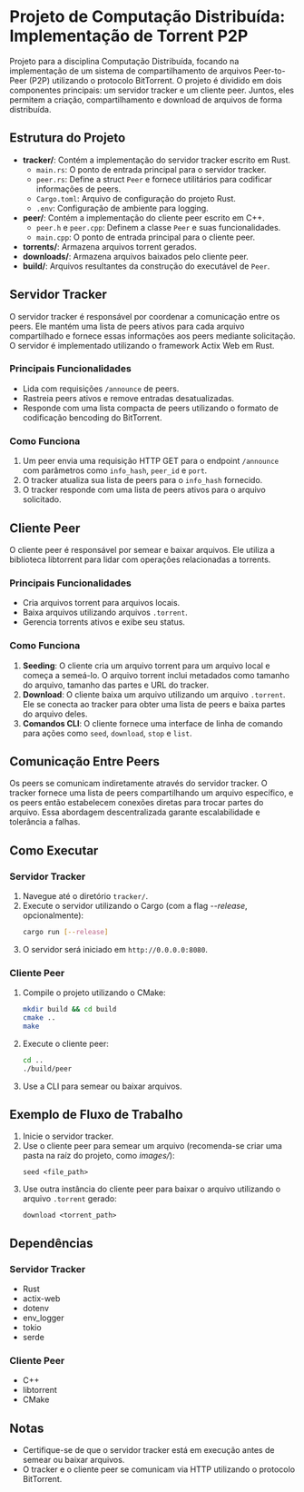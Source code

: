 # Projeto de Computação Distribuída: Implementação de Torrent P2P

Projeto para a disciplina Computação Distribuída, focando na implementação de um sistema de compartilhamento de arquivos Peer-to-Peer (P2P) utilizando o protocolo BitTorrent. O projeto é dividido em dois componentes principais: um servidor tracker e um cliente peer. Juntos, eles permitem a criação, compartilhamento e download de arquivos de forma distribuída.

## Estrutura do Projeto

- **tracker/**: Contém a implementação do servidor tracker escrito em Rust.
  - `main.rs`: O ponto de entrada principal para o servidor tracker.
  - `peer.rs`: Define a struct `Peer` e fornece utilitários para codificar informações de peers.
  - `Cargo.toml`: Arquivo de configuração do projeto Rust.
  - `.env`: Configuração de ambiente para logging.
- **peer/**: Contém a implementação do cliente peer escrito em C++.
  - `peer.h` e `peer.cpp`: Definem a classe `Peer` e suas funcionalidades.
  - `main.cpp`: O ponto de entrada principal para o cliente peer.
- **torrents/**: Armazena arquivos torrent gerados.
- **downloads/**: Armazena arquivos baixados pelo cliente peer.
- **build/**: Arquivos resultantes da construção do executável de `Peer`.

## Servidor Tracker

O servidor tracker é responsável por coordenar a comunicação entre os peers. Ele mantém uma lista de peers ativos para cada arquivo compartilhado e fornece essas informações aos peers mediante solicitação. O servidor é implementado utilizando o framework Actix Web em Rust.

### Principais Funcionalidades
- Lida com requisições `/announce` de peers.
- Rastreia peers ativos e remove entradas desatualizadas.
- Responde com uma lista compacta de peers utilizando o formato de codificação bencoding do BitTorrent.

### Como Funciona
1. Um peer envia uma requisição HTTP GET para o endpoint `/announce` com parâmetros como `info_hash`, `peer_id` e `port`.
2. O tracker atualiza sua lista de peers para o `info_hash` fornecido.
3. O tracker responde com uma lista de peers ativos para o arquivo solicitado.

## Cliente Peer

O cliente peer é responsável por semear e baixar arquivos. Ele utiliza a biblioteca libtorrent para lidar com operações relacionadas a torrents.

### Principais Funcionalidades
- Cria arquivos torrent para arquivos locais.
- Baixa arquivos utilizando arquivos `.torrent`.
- Gerencia torrents ativos e exibe seu status.

### Como Funciona
1. **Seeding**: O cliente cria um arquivo torrent para um arquivo local e começa a semeá-lo. O arquivo torrent inclui metadados como tamanho do arquivo, tamanho das partes e URL do tracker.
2. **Download**: O cliente baixa um arquivo utilizando um arquivo `.torrent`. Ele se conecta ao tracker para obter uma lista de peers e baixa partes do arquivo deles.
3. **Comandos CLI**: O cliente fornece uma interface de linha de comando para ações como `seed`, `download`, `stop` e `list`.

## Comunicação Entre Peers

Os peers se comunicam indiretamente através do servidor tracker. O tracker fornece uma lista de peers compartilhando um arquivo específico, e os peers então estabelecem conexões diretas para trocar partes do arquivo. Essa abordagem descentralizada garante escalabilidade e tolerância a falhas.

## Como Executar

### Servidor Tracker
1. Navegue até o diretório `tracker/`.
2. Execute o servidor utilizando o Cargo (com a flag *--release*, opcionalmente):
   ```bash
   cargo run [--release]
   ```
3. O servidor será iniciado em `http://0.0.0.0:8080`.

### Cliente Peer
1. Compile o projeto utilizando o CMake:
   ```bash
   mkdir build && cd build
   cmake ..
   make
   ```
2. Execute o cliente peer:
   ```bash
   cd ..
   ./build/peer
   ```
3. Use a CLI para semear ou baixar arquivos.

## Exemplo de Fluxo de Trabalho
1. Inicie o servidor tracker.
2. Use o cliente peer para semear um arquivo (recomenda-se criar uma pasta na raíz do projeto, como *images/*):
   ```
   seed <file_path>
   ```
3. Use outra instância do cliente peer para baixar o arquivo utilizando o arquivo `.torrent` gerado:
   ```
   download <torrent_path>
   ```

## Dependências

### Servidor Tracker
- Rust
- actix-web
- dotenv
- env_logger
- tokio
- serde

### Cliente Peer
- C++
- libtorrent
- CMake

## Notas
- Certifique-se de que o servidor tracker está em execução antes de semear ou baixar arquivos.
- O tracker e o cliente peer se comunicam via HTTP utilizando o protocolo BitTorrent.
